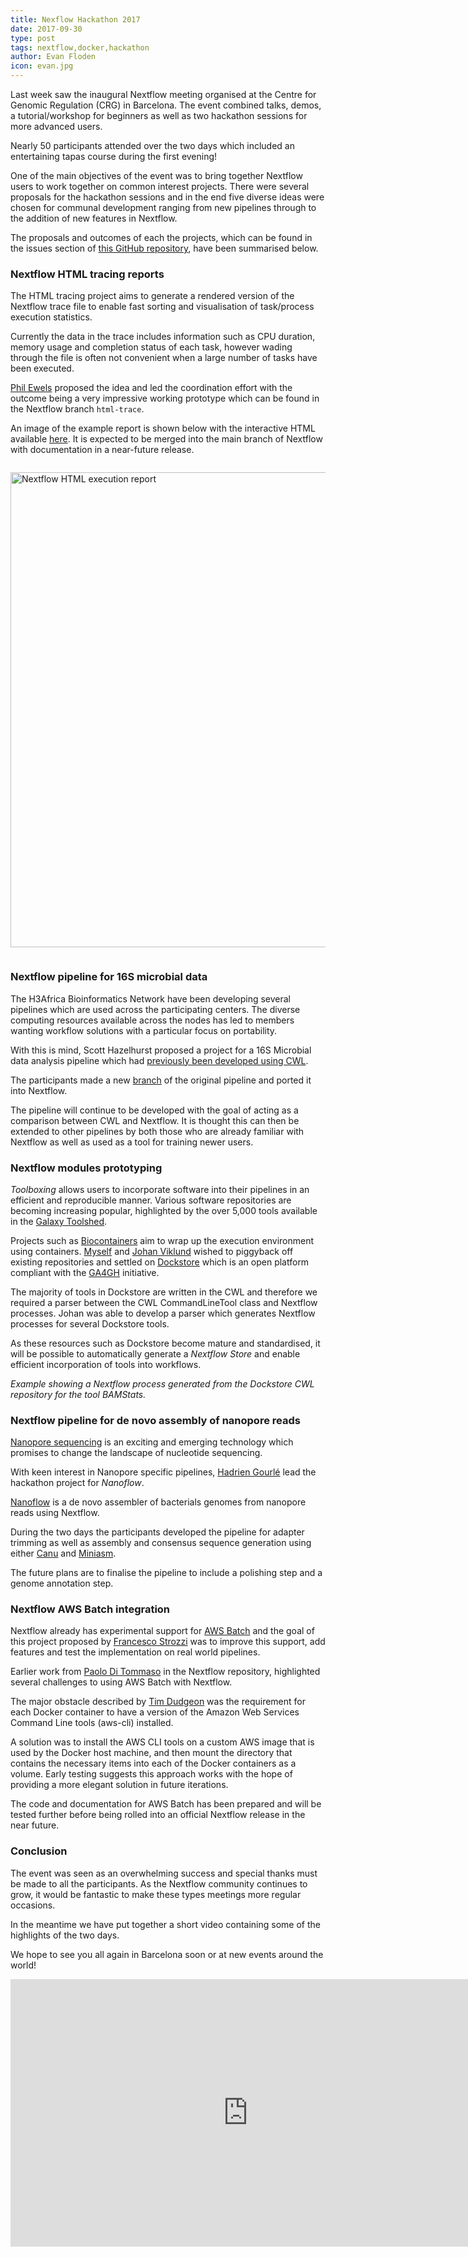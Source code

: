 ```yaml
---
title: Nexflow Hackathon 2017
date: 2017-09-30
type: post
tags: nextflow,docker,hackathon
author: Evan Floden
icon: evan.jpg
---
```


Last week saw the inaugural Nextflow meeting organised at the Centre for Genomic Regulation
(CRG) in Barcelona. The event combined talks, demos, a tutorial/workshop for beginners as
well as two hackathon sessions for more advanced users.

Nearly 50 participants attended over the two days which included an entertaining tapas course
during the first evening!

One of the main objectives of the event was to bring together Nextflow users to work
together on common interest projects. There were several proposals for the hackathon
sessions and in the end five diverse ideas were chosen for communal development ranging from
new pipelines through to the addition of new features in Nextflow.

The proposals and outcomes of each the projects, which can be found in the issues section
of [this GitHub repository](https://github.com/nextflow-io/hack17), have been summarised below.

### Nextflow HTML tracing reports

The HTML tracing project aims to generate a rendered version of the Nextflow trace file to
enable fast sorting and visualisation of task/process execution statistics.

Currently the data in the trace includes information such as CPU duration, memory usage and
completion status of each task, however wading through the file is often not convenient
when a large number of tasks have been executed.

[Phil Ewels](https://github.com/ewels) proposed the idea and led the coordination effort
with the outcome being a very impressive working prototype which can be found in the Nextflow
branch `html-trace`.

An image of the example report is shown below with the interactive HTML available
[here](/misc/nf-trace-report.html). It is expected to be merged into the main branch of Nextflow
with documentation in a near-future release.

<img alt='Nextflow HTML execution report' width='760' src='/img/nf-trace-report-min.png' style='margin:1em auto'/>

### Nextflow pipeline for 16S microbial data

The H3Africa Bioinformatics Network have been developing several pipelines which are used
across the participating centers. The diverse computing resources available across the nodes has led to
members wanting workflow solutions with a particular focus on portability.

With this is mind, Scott Hazelhurst proposed a project for a 16S Microbial data analysis
pipeline which had [previously been developed using CWL](https://github.com/h3abionet/h3abionet16S/tree/master).

The participants made a new [branch](https://github.com/h3abionet/h3abionet16S/tree/nextflow)
of the original pipeline and ported it into Nextflow.

The pipeline will continue to be developed with the goal of acting as a comparison between
CWL and Nextflow. It is thought this can then be extended to other pipelines by both those
who are already familiar with Nextflow as well as used as a tool for training newer users.

### Nextflow modules prototyping

_Toolboxing_ allows users to incorporate software into their pipelines in an efficient and
reproducible manner. Various software repositories are becoming increasing popular,
highlighted by the over 5,000 tools available in the [Galaxy Toolshed](https://toolshed.g2.bx.psu.edu/).

Projects such as [Biocontainers](http://biocontainers.pro/) aim to wrap up the execution
environment using containers. [Myself](https://github.com/skptic) and [Johan Viklund](https://github.com/viklund)
wished to piggyback off existing repositories and settled on [Dockstore](https://dockstore.org)
which is an open platform compliant with the [GA4GH](http://genomicsandhealth.org) initiative.

The majority of tools in Dockstore are written in the CWL and therefore we required a parser
between the CWL CommandLineTool class and Nextflow processes. Johan was able to develop
a parser which generates Nextflow processes for several Dockstore tools.

As these resources such as Dockstore become mature and standardised, it will be
possible to automatically generate a _Nextflow Store_ and enable efficient incorporation
of tools into workflows.

<script src="https://gist.github.com/pditommaso/7ccdb6e8af80133a25f259ae801371bf.js"></script>

_Example showing a Nextflow process generated from the Dockstore CWL repository for the tool BAMStats._

### Nextflow pipeline for de novo assembly of nanopore reads

[Nanopore sequencing](https://en.wikipedia.org/wiki/Nanopore_sequencing) is an exciting
and emerging technology which promises to change the landscape of nucleotide sequencing.

With keen interest in Nanopore specific pipelines, [Hadrien Gourlé](https://github.com/HadrienG)
lead the hackathon project for _Nanoflow_.

[Nanoflow](https://github.com/HadrienG/nanoflow) is a de novo assembler of bacterials genomes
from nanopore reads using Nextflow.

During the two days the participants developed the pipeline for adapter trimming as well
as assembly and consensus sequence generation using either
[Canu](https://github.com/marbl/canu) and [Miniasm](https://github.com/lh3/miniasm).

The future plans are to finalise the pipeline to include a polishing step and a genome
annotation step.

### Nextflow AWS Batch integration

Nextflow already has experimental support for [AWS Batch](https://aws.amazon.com/batch/)
and the goal of this project proposed by [Francesco Strozzi](https://github.com/fstrozzi)
was to improve this support, add features and test the implementation on real world pipelines.

Earlier work from [Paolo Di Tommaso](https://github.com/pditommaso) in the Nextflow
repository, highlighted several challenges to using AWS Batch with Nextflow.

The major obstacle described by [Tim Dudgeon](https://github.com/tdudgeon) was the requirement
for each Docker container to have a version of the Amazon Web Services Command Line tools
(aws-cli) installed.

A solution was to install the AWS CLI tools on a custom AWS image that is used by the
Docker host machine, and then mount the directory that contains the necessary items into
each of the Docker containers as a volume. Early testing suggests this approach works
with the hope of providing a more elegant solution in future iterations.

The code and documentation for AWS Batch has been prepared and will be tested further
before being rolled into an official Nextflow release in the near future.

### Conclusion

The event was seen as an overwhelming success and special thanks must be made to all the
participants. As the Nextflow community continues to grow, it would be fantastic to make these types
meetings more regular occasions.

In the meantime we have put together a short video containing some of the highlights
of the two days.

We hope to see you all again in Barcelona soon or at new events around the world!

<iframe width="760" height="428" src="https://www.youtube.com/embed/s7SqYMRiY8w?rel=0" frameborder="0" allowfullscreen></iframe>
